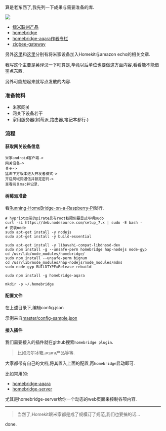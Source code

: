 算是老东西了,我先列一下成果与需要准备的库. 

![](https://o4dyfn0ef.qnssl.com/image/2017-03-18-ImageJoiner-2017-03-18%20at%2020.58.47.PNG?imageView2/2/h/300) 

- [绿米联创产品](http://www.lumiunited.com)
- [homebridge](https://github.com/nfarina/homebridge)
- [homebridge-aqara作者专栏](https://zhuanlan.zhihu.com/p/22410207)
- [zigbee-gateway](http://www.zigbee.org/zigbee-for-developers/zigbee-gateway/) 

另外[这里](http://m.blog.csdn.net/article/details?id=60140972)和[这里](http://bbs.xiaomi.cn/t-13163451)分别有将米家设备加入Homekit与amazon echo的相关文章. 

我写这个主要是英译汉一下吧算是,毕竟以后单位也要做这方面内容,看看能不能借鉴点东西. 

另外可能想起来就写点发散的内容. 

### 准备物料 

- 米家网关
- 网关下设备若干
- 家用服务器(树莓派,路由器,笔记本都行.)

### 流程 

#### 获取网关设备信息 

```
米家android客户端->
网关设备->
关于->
猛击下方版本进入开发者模式->
开启局域网通信并锁定密码->
查看网关mac并记录. 
``` 

#### 树莓派准备 

看[Running-HomeBridge-on-a-Raspberry-Pi](https://github.com/nfarina/homebridge/wiki/Running-HomeBridge-on-a-Raspberry-Pi)就行. 

```shell
# hypriot自带的pirate具有root权限但要显式写明sudo
curl -sL https://deb.nodesource.com/setup_7.x | sudo -E bash -
# 安装node
sudo apt-get install -y nodejs
sudo apt-get install -y build-essential

sudo apt-get install -y libavahi-compat-libdnssd-dev
sudo npm install -g --unsafe-perm homebridge hap-nodejs node-gyp
cd /usr/lib/node_modules/homebridge/
sudo npm install --unsafe-perm bignum
cd /usr/lib/node_modules/hap-nodejs/node_modules/mdns
sudo node-gyp BUILDTYPE=Release rebuild

sudo npm install -g homebridge-aqara

mkdir -p ~/.homebridge
```

#### 配置文件 

在上述目录下,编辑config.json 

示例来自[master/config-sample.json](https://github.com/nfarina/homebridge/blob/master/config-sample.json) 

#### 接入插件 

我们需要接入的插件就在github搜索`homebridge plugin`. 

> 比如海尔冰箱,aqara产品等等. 

大家都带有自己的文档,将其置入上面的配置,再`homebridge`启动即可. 

比如常用的: 

- [homebridge-aqara](https://github.com/snOOrz/homebridge-aqara)
- [homebridge-server](https://github.com/gismo141/homebridge-server)

尤其是homebridge-server给你一个动态的web页面来控制各项内容. 

- - - - --- 

> 当然了,Homekit跟米家都是成了规模订了规范,我们也要搞的话... 

done. 








